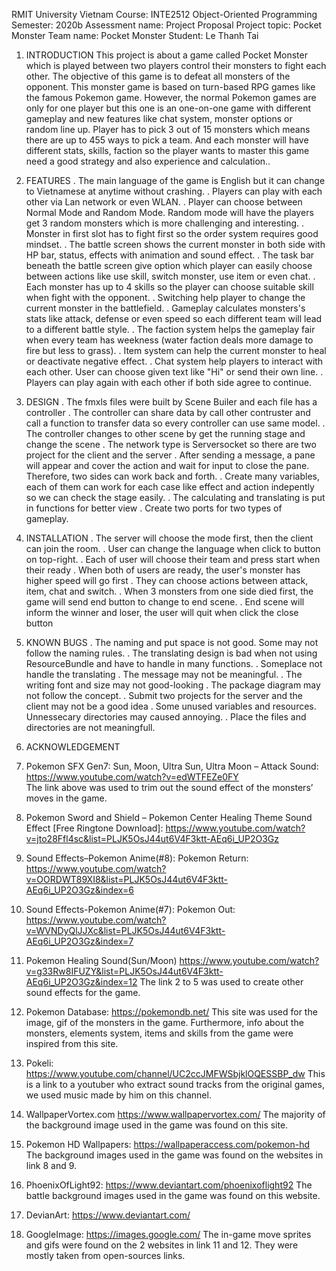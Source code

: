 RMIT University Vietnam
Course: INTE2512 Object-Oriented Programming
Semester: 2020b
Assessment name: Project Proposal
Project topic: Pocket Monster
Team name: Pocket Monster
Student: Le Thanh Tai

1. INTRODUCTION
This project is about a game called Pocket Monster which is played between two players control their monsters to fight each other. The objective of this game is to defeat 
all monsters of the opponent. This monster game is based on turn-based RPG games like the famous Pokemon game. However, the normal Pokemon games are only for one player but
this one is an one-on-one game with different gameplay and new features like chat system, monster options or random line up. Player has to pick 3 out of 15 monsters which 
means there are up to 455 ways to pick a team. And each monster will have different stats, skills, faction so the player wants to master this game need a good strategy and
also experience and calculation..
 
2. FEATURES
. The main language of the game is English but it can change to Vietnamese at anytime without crashing.
. Players can play with each other via Lan network or even WLAN.
. Player can choose between Normal Mode and Random Mode. Random mode will have the players get 3 random monsters which is more challenging and interesting.
. Monster in first slot has to fight first so the order system requires good mindset. 
. The battle screen shows the current monster in both side with HP bar, status, effects with animation and sound effect.
. The task bar beneath the battle screen give option which player can easily choose between actions like use skill, switch monster, use item or even chat. 
. Each monster has up to 4 skills so the player can choose suitable skill when fight with the opponent.
. Switching help player to change the current monster in the battlefield.
. Gameplay calculates monsters's stats like attack, defense or even speed so each different team will lead to a different battle style. 
. The faction system helps the gameplay fair when every team has weekness (water faction deals more damage to fire but less to grass). 
. Item system can help the current monster to heal or deactivate negative effect.
. Chat system help players to interact with each other. User can choose given text like "Hi" or send their own line.
. Players can play again with each other if both side agree to continue.

3. DESIGN
. The fmxls files were built by Scene Builer and each file has a controller
. The controller can share data by call other contruster and call a function to transfer data so every controller can use same model.
. The controller changes to other scene by get the running stage and change the scene
. The network type is Serversocket so there are two project for the client and the server
. After sending a message, a pane will appear and cover the action and wait for input to close the pane. Therefore, two sides can work back and forth.
. Create many variables, each of them can work for each case like effect and action indepently so we can check the stage easily.
. The calculating and translating is put in functions for better view
. Create two ports for two types of gameplay.

4. INSTALLATION
. The server will choose the mode first, then the client can join the room.
. User can change the language when click to button on top-right.
. Each of user will choose their team and press start when their ready
. When both of users are ready, the user's monster has higher speed will go first
. They can choose actions between attack, item, chat and switch.
. When 3 monsters from one side died first, the game will send end button to change to end scene.
. End scene will inform the winner and loser, the user will quit when click the close button

5. KNOWN BUGS
. The naming and put space is not good. Some may not follow the naming rules.
. The translating design is bad when not using ResourceBundle and have to handle in many functions.
. Someplace not handle the translating
. The message may not be meaningful.
. The writing font and size may not good-looking
. The package diagram may not follow the concept.
. Submit two projects for the server and the client may not be a good idea
. Some unused variables and resources. Unnessecary directories may caused annoying.
. Place the files and directories are not meaningfull.

6. ACKNOWLEDGEMENT
1. Pokemon SFX Gen7: Sun, Moon, Ultra Sun, Ultra Moon – Attack Sound: https://www.youtube.com/watch?v=edWTFEZe0FY  
The link above was used to trim out the sound effect of the monsters’ moves in the game.
2. Pokemon Sword and Shield – Pokemon Center Healing Theme Sound Effect [Free Ringtone Download]: 
https://www.youtube.com/watch?v=jto28Ffl4sc&list=PLJK5OsJ44ut6V4F3ktt-AEq6i_UP2O3Gz
3. Sound Effects–Pokemon Anime(#8): Pokemon Return:
https://www.youtube.com/watch?v=OORDWT89XI8&list=PLJK5OsJ44ut6V4F3ktt-AEq6i_UP2O3Gz&index=6
4. Sound Effects-Pokemon Anime(#7): Pokemon Out:
https://www.youtube.com/watch?v=WVNDyQlJJXc&list=PLJK5OsJ44ut6V4F3ktt-AEq6i_UP2O3Gz&index=7
5. Pokemon Healing Sound(Sun/Moon)
https://www.youtube.com/watch?v=g33Rw8IFUZY&list=PLJK5OsJ44ut6V4F3ktt-AEq6i_UP2O3Gz&index=12
The link 2 to 5 was used to create other sound effects for the game.
6. Pokemon Database:
https://pokemondb.net/
This site was used for the image, gif of the monsters in the game. Furthermore, info about the monsters, elements system, items and skills from the game were inspired from this site.
7. Pokeli:
https://www.youtube.com/channel/UC2ccJMFWSbjklOQESSBP_dw
This is a link to a youtuber who extract sound tracks from the original games, we used music made by him on this channel.
8. WallpaperVortex.com
https://www.wallpapervortex.com/
The majority of the background image used in the game was found on this site.
9. Pokemon HD Wallpapers: 
https://wallpaperaccess.com/pokemon-hd
	The background images used in the game was found on the websites in link 8 and 9.
10. PhoenixOfLight92:
https://www.deviantart.com/phoenixoflight92
The battle background images used in the game was found on this website.
11. DevianArt:
https://www.deviantart.com/
12. GoogleImage:
https://images.google.com/
The in-game move sprites and gifs were found on the 2 websites in link 11 and 12. They were mostly taken from open-sources links.

